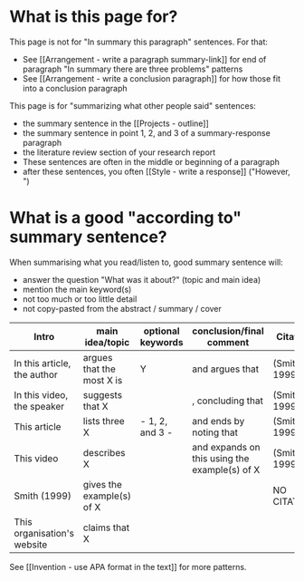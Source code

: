 # What is this page for?

This page is <red> not </red>  for "In summary this paragraph" sentences. For that:
* See [[Arrangement - write a paragraph summary-link]] for end of paragraph "In summary there are three problems" patterns
* See [[Arrangement - write a conclusion paragraph]] for how those fit into a conclusion paragraph

This page <red> is</red> for "summarizing what other people said" sentences:
* the summary sentence in the [[Projects - outline]]
* the summary sentence in point 1, 2, and 3 of a summary-response paragraph
* the literature review section of your research report
* These sentences are often in the middle or beginning of a paragraph
* after these sentences, you often [[Style - write a response]] ("However, ")



# What is a good "according to" summary sentence?
When summarising what you read/listen to, good summary sentence will:
* answer the question "What was it about?" (topic and main idea)
* mention the main keyword(s)
* not too much or too little detail
* not copy-pasted from the abstract / summary / cover

|Intro                       |main idea/topic            |optional keywords      |conclusion/final comment |Citation
|----------------------------|---------------------------|-----------------------|-------------------------|----------
|In this article, the author |argues that the most X is  | Y                     |and argues that          |(Smith, 1999).
|In this video, the speaker  |suggests  that X           |                       |, concluding that        |(Smith, 1999).
|This article                |lists three X              |- 1, 2, and 3 -        |and ends by noting that  |(Smith, 1999).
|This video                  |describes X                |                       |and expands on this using the example(s) of X| (Smith, 1999).
|Smith (1999)                |gives the example(s) of X  |                       |                         | NO CITATION
|This organisation's website |claims that X              |                       |                           |


See [[Invention - use APA format in the text]] for more patterns.